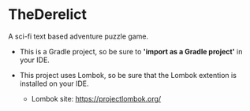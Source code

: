 # TheDerelict
 A sci-fi text based adventure puzzle game.

- This is a Gradle project, so be sure to __'import as a Gradle project'__ in your IDE.

- This project uses Lombok, so be sure that the Lombok extention is installed on your IDE.
  - Lombok site: https://projectlombok.org/
